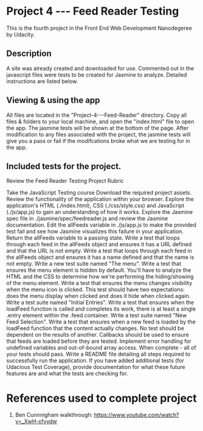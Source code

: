 # Project 4 --- Feed Reader Testing

This is the fourth project in the Front End Web Development Nanodegeree by Udacity.


## Description

A site was already created and downloaded for use. Commented out in the javascript files were tests to be created for Jasmine to analyze. Detailed instructions are listed below.


## Viewing & using the app

All files are located in the "Project-4---Feed-Reader" directory. Copy all files & folders to your local machine, and open the "index.html" file to open the app. The jasmine tests will be shown at the bottom of the page. After modification to any files associated with the project, the jasmine tests will give you a pass or fail if the modifcations broke what we are testing for in the app.


## Included tests for the project.

Review the Feed Reader Testing Project Rubric

Take the JavaScript Testing course
Download the required project assets.
Review the functionality of the application within your browser.
Explore the application's HTML (./index.html), CSS (./css/style.css) and JavaScript (./js/app.js) to gain an understanding of how it works.
Explore the Jasmine spec file in ./jasmine/spec/feedreader.js and review the Jasmine documentation.
Edit the allFeeds variable in ./js/app.js to make the provided test fail and see how Jasmine visualizes this failure in your application.
Return the allFeeds variable to a passing state.
Write a test that loops through each feed in the allFeeds object and ensures it has a URL defined and that the URL is not empty.
Write a test that loops through each feed in the allFeeds object and ensures it has a name defined and that the name is not empty.
Write a new test suite named "The menu".
Write a test that ensures the menu element is hidden by default. You'll have to analyze the HTML and the CSS to determine how we're performing the hiding/showing of the menu element.
Write a test that ensures the menu changes visibility when the menu icon is clicked. This test should have two expectations: does the menu display when clicked and does it hide when clicked again.
Write a test suite named "Initial Entries".
Write a test that ensures when the loadFeed function is called and completes its work, there is at least a single .entry element within the .feed container.
Write a test suite named "New Feed Selection".
Write a test that ensures when a new feed is loaded by the loadFeed function that the content actually changes.
No test should be dependent on the results of another.
Callbacks should be used to ensure that feeds are loaded before they are tested.
Implement error handling for undefined variables and out-of-bound array access.
When complete - all of your tests should pass.
Write a README file detailing all steps required to successfully run the application. If you have added additional tests (for Udacious Test Coverage), provide documentation for what these future features are and what the tests are checking for.


# References used to complete project

1. Ben Cunnnigham walkthrough: https://www.youtube.com/watch?v=_XwH-xfvydw